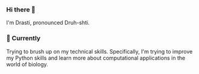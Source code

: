 ### Hi there 👋

I'm Drasti, pronounced Druh-shti.

### 🌱 Currently

Trying to brush up on my technical skills. Specifically, I'm trying to improve my Python skills and learn more about computational applications in the world of biology.



<!--
**dvp95/dvp95** is a ✨ _special_ ✨ repository because its `README.md` (this file) appears on your GitHub profile.

Here are some ideas to get you started:

- 🔭 I’m currently working on ...
- 🌱 I’m currently learning ...
- 👯 I’m looking to collaborate on ...
- 🤔 I’m looking for help with ...
- 💬 Ask me about ...
- 📫 How to reach me: ...
- 😄 Pronouns: ...
- ⚡ Fun fact: ...
-->
